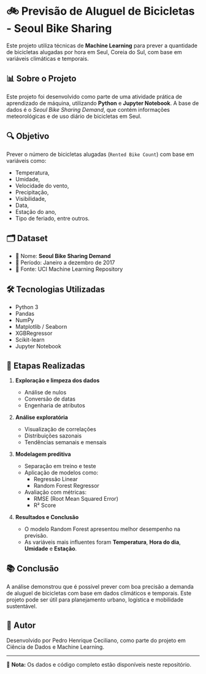 # 🚲 Previsão de Aluguel de Bicicletas - Seoul Bike Sharing

Este projeto utiliza técnicas de **Machine Learning** para prever a quantidade de bicicletas alugadas por hora em Seul, Coreia do Sul, com base em variáveis climáticas e temporais.

## 📊 Sobre o Projeto

Este projeto foi desenvolvido como parte de uma atividade prática de aprendizado de máquina, utilizando **Python** e **Jupyter Notebook**. A base de dados é o *Seoul Bike Sharing Demand*, que contém informações meteorológicas e de uso diário de bicicletas em Seul.

## 🔍 Objetivo

Prever o número de bicicletas alugadas (`Rented Bike Count`) com base em variáveis como:
- Temperatura,
- Umidade,
- Velocidade do vento,
- Precipitação,
- Visibilidade,
- Data,
- Estação do ano,
- Tipo de feriado, entre outros.

## 🗂️ Dataset

- 📁 Nome: **Seoul Bike Sharing Demand**
- 📆 Período: Janeiro a dezembro de 2017
- 📌 Fonte: UCI Machine Learning Repository

## 🛠️ Tecnologias Utilizadas

- Python 3
- Pandas
- NumPy
- Matplotlib / Seaborn
- XGBRegressor
- Scikit-learn
- Jupyter Notebook

## 🔎 Etapas Realizadas

1. **Exploração e limpeza dos dados**
   - Análise de nulos
   - Conversão de datas
   - Engenharia de atributos

2. **Análise exploratória**
   - Visualização de correlações
   - Distribuições sazonais
   - Tendências semanais e mensais

3. **Modelagem preditiva**
   - Separação em treino e teste
   - Aplicação de modelos como:
     - Regressão Linear
     - Random Forest Regressor
   - Avaliação com métricas:
     - RMSE (Root Mean Squared Error)
     - R² Score

4. **Resultados e Conclusão**
   - O modelo Random Forest apresentou melhor desempenho na previsão.
   - As variáveis mais influentes foram **Temperatura**, **Hora do dia**, **Umidade** e **Estação**.

## 📚 Conclusão

A análise demonstrou que é possível prever com boa precisão a demanda de aluguel de bicicletas com base em dados climáticos e temporais. Este projeto pode ser útil para planejamento urbano, logística e mobilidade sustentável.

## 🤖 Autor

Desenvolvido por Pedro Henrique Ceciliano, como parte do projeto em Ciência de Dados e Machine Learning.

---

📌 **Nota:** Os dados e código completo estão disponíveis neste repositório.
